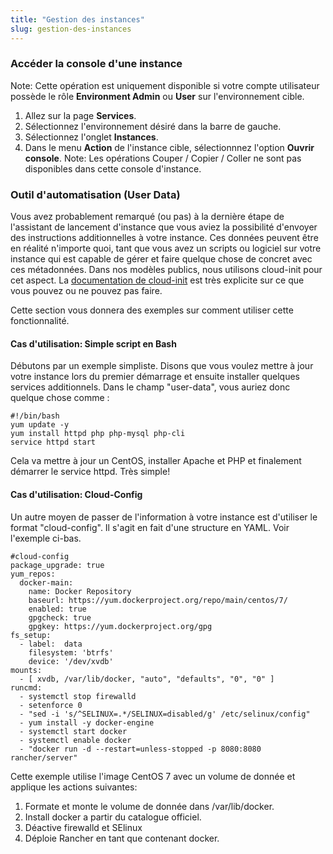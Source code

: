 ```yaml
---
title: "Gestion des instances"
slug: gestion-des-instances
---
```



### Accéder la console d'une instance
Note: Cette opération est uniquement disponible si votre compte utilisateur possède le rôle **Environment Admin** ou **User** sur l'environnement cible.

1. Allez sur la page **Services**.
1. Sélectionnez l'environnement désiré dans la barre de gauche.
1. Sélectionnez l'onglet **Instances**.
1. Dans le menu **Action** de l'instance cible, sélectionnnez l'option **Ouvrir console**.
Note: Les opérations Couper / Copier / Coller ne sont pas disponibles dans cette console d'instance.

### Outil d'automatisation (User Data)
Vous avez probablement remarqué (ou pas) à la dernière étape de l'assistant de lancement d'instance que vous aviez la possibilité d'envoyer des instructions additionnelles à votre instance. Ces données peuvent être en réalité n'importe quoi, tant que vous avez un scripts ou logiciel sur votre instance qui est capable de gérer et faire quelque chose de concret avec ces métadonnées. Dans nos modèles publics, nous utilisons cloud-init pour cet aspect. La [documentation de cloud-init](https://cloudinit.readthedocs.org/en/latest/) est très explicite sur ce que vous pouvez ou ne pouvez pas faire.

Cette section vous donnera des exemples sur comment utiliser cette fonctionnalité.

#### Cas d'utilisation: Simple script en Bash
Débutons par un exemple simpliste. Disons que vous voulez mettre à jour votre instance lors du premier démarrage et ensuite installer quelques services additionnels. Dans le champ "user-data", vous auriez donc quelque chose comme :

```
#!/bin/bash
yum update -y
yum install httpd php php-mysql php-cli
service httpd start
```

Cela va mettre à jour un CentOS, installer Apache et PHP et finalement démarrer le service httpd. Très simple!

#### Cas d'utilisation: Cloud-Config
Un autre moyen de passer de l'information à votre instance est d'utiliser le format "cloud-config". Il s'agit en fait d'une structure en YAML. Voir l'exemple ci-bas.

```
#cloud-config
package_upgrade: true
yum_repos:
  docker-main:
    name: Docker Repository
    baseurl: https://yum.dockerproject.org/repo/main/centos/7/
    enabled: true
    gpgcheck: true
    gpgkey: https://yum.dockerproject.org/gpg
fs_setup:
  - label:  data
    filesystem: 'btrfs'
    device: '/dev/xvdb'
mounts:
  - [ xvdb, /var/lib/docker, "auto", "defaults", "0", "0" ]
runcmd:
  - systemctl stop firewalld
  - setenforce 0
  - "sed -i 's/^SELINUX=.*/SELINUX=disabled/g' /etc/selinux/config"
  - yum install -y docker-engine
  - systemctl start docker
  - systemctl enable docker
  - "docker run -d --restart=unless-stopped -p 8080:8080 rancher/server"
```

Cette exemple utilise l'image CentOS 7 avec un volume de donnée et applique les actions suivantes:

1. Formate et monte le volume de donnée dans /var/lib/docker.
1. Install docker a partir du catalogue officiel.
1. Déactive firewalld et SElinux
1. Déploie Rancher en tant que contenant docker.
